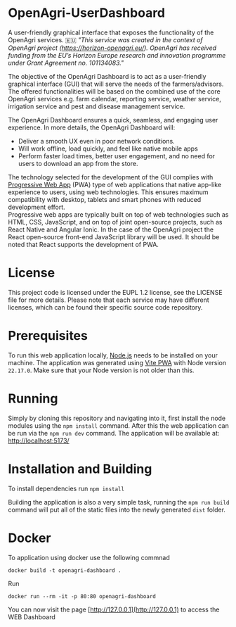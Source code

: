 # OpenAgri-UserDashboard
A user-friendly graphical interface that exposes the functionality of the OpenAgri services. 
🇪🇺
*"This service was created in the context of OpenAgri project (https://horizon-openagri.eu/). OpenAgri has received funding from the EU’s Horizon Europe research and innovation programme under Grant Agreement no. 101134083."*


The objective of the OpenAgri Dashboard is to act as a user-friendly graphical interface (GUI) that will serve the needs of the farmers/advisors. The offered functionalities will be based on the combined use of the core OpenAgri services e.g. farm calendar, reporting service, weather service, irrigation service and pest and disease management service.


The OpenAgri Dashboard ensures a quick, seamless, and engaging user experience. In more details, the OpenAgri Dashboard will: 

 - Deliver a smooth UX even in poor network conditions. 
 - Will work offline, load quickly, and feel like native mobile apps
 - Perform faster load times, better user engagement, and no need for users to download an app from the store. 


The technology selected for the development of the GUI complies with [Progressive Web App](https://developer.chrome.com/blog/getting-started-pwa) (PWA) type of web applications that native app-like experience to users, using web technologies. This ensures maximum compatibility with desktop, tablets and smart phones with reduced development effort.  
Progressive web apps are typically built on top of web technologies such as HTML, CSS, JavaScript, and on top of joint open-source projects, such as React Native and Angular Ionic. 
In the case of the OpenAgri project the React open-source front-end JavaScript library will be used. It should be noted that React supports the development of PWA. 

# License
This project code is licensed under the EUPL 1.2 license, see the LICENSE file for more details.
Please note that each service may have different licenses, which can be found their specific source code repository.

# Prerequisites
To run this web application locally, [Node.js](https://nodejs.org/) needs to be installed on your machine. The application was generated using [Vite PWA](https://vite-pwa-org.netlify.app/guide/) with Node version `22.17.0`. Make sure that your Node version is not older than this.

# Running
Simply by cloning this repository and navigating into it, first install the node modules using the `npm install` command. After this the web application can be run via the `npm run dev` command. The application will be available at: [http://localhost:5173/](http://localhost:5173/)

# Installation and Building
To install dependencies run `npm install`

Building the application is also a very simple task, running the `npm run build` command will put all of the static files into the newly generated `dist` folder.

# Docker
To application using docker use the following commnad

```
docker build -t openagri-dashboard .
```

Run

```
docker run --rm -it -p 80:80 openagri-dashboard
```

You can now visit the page [http://127.0.0.1](http://127.0.0.1) to access the WEB Dashboard
